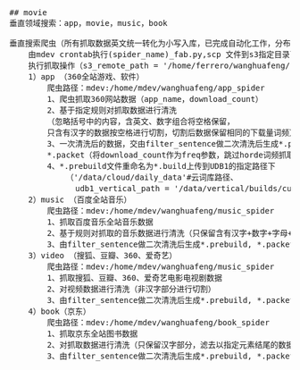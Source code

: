 <pre>
## movie
垂直领域搜索：app，movie，music，book

垂直搜索爬虫（所有抓取数据英文统一转化为小写入库，已完成自动化工作，分布在mdev由crontab控制）：
	由mdev crontab执行(spider_name)_fab.py,scp 文件到s3指定目录下，
	执行抓取操作（s3_remote_path = '/home/ferrero/wanghuafeng/(spider_name)_spider'）
	1）app （360全站游戏、软件）
		爬虫路径：mdev:/home/mdev/wanghuafeng/app_spider
		1、爬虫抓取360网站数据（app_name，download_count）
		2、基于指定规则对抓取数据进行清洗
		（忽略括号中的内容，含英文、数字组合将空格保留，
		只含有汉字的数据按空格进行切割，切割后数据保留相同的下载量词频）
		3、一次清洗后的数据，交由filter_sentence做二次清洗后生成*.prebuild, 
		*.packet（将download_count作为freq参数，跳过horde词频抓取直接入库）
		4、*.prebuild文件重命名为*.build上传到UDB1的指定路径下
			（'/data/cloud/daily_data'#云词库路径、
			  udb1_vertical_path = '/data/vertical/builds/current'#垂直搜索库路径）
	2）music （百度全站音乐）
		爬虫路径：mdev:/home/mdev/wanghuafeng/music_spider
		1、抓取百度音乐全站音乐数据
		2、基于规则对抓取的音乐数据进行清洗（只保留含有汉字+数字+字母+空格的数据）
		3、由filter_sentence做二次清洗后生成*.prebuild, *.packet，将*.packet交由horde进行词频抓取
	3）video （搜狐、豆瓣、360、爱奇艺）
		爬虫路径：mdev:/home/mdev/wanghuafeng/music_spider
		1、抓取搜狐、豆瓣、360、爱奇艺电影电视剧数据
		2、对视频数据进行清洗（非汉字部分进行切割）
		3、由filter_sentence做二次清洗后生成*.prebuild, *.packet，将*.packet交由horde进行词频抓取
	4）book（京东）
		爬虫路径：mdev:/home/mdev/wanghuafeng/book_spider
		1、抓取京东全站图书数据
		2、对抓取数据进行清洗（只保留汉字部分，滤去以指定元素结尾的数据）
		3、由filter_sentence做二次清洗后生成*.prebuild, *.packet，将*.packet交由horde进行词频抓取
</pre>